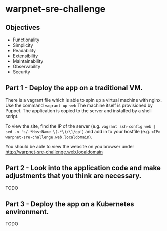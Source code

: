 # warpnet-sre-challenge

## Objectives

- Functionality
- Simplicity
- Readability
- Extensibility
- Maintainability
- Observability
- Security

## Part 1 - Deploy the app on a traditional VM.

There is a vagrant file which is able to spin up a virtual machine with nginx.
Use the command `vagrant up web`
The machine itself is provisioned by Puppet. The application is copied to the server and installed by a shell script.

To view the site, find the IP of the server (e.g. `vagrant ssh-config web | sed -n 's/.*HostName \(.*\)/\1/gp'`) and add in to your hostfile (e.g. `<IP> warpnet-sre-challenge.web.localdomain`).

You should be able to view the website on you browser under http://warpnet-sre-challenge.web.localdomain

## Part 2 - Look into the application code and make adjustments that you think are necessary.

TODO

## Part 3 - Deploy the app on a Kubernetes environment.

TODO